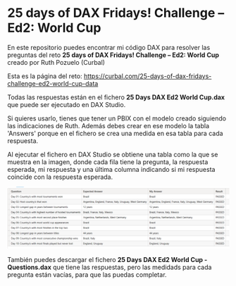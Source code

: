 # 25 days of DAX Fridays! Challenge – Ed2: World Cup

En este repositorio puedes encontrar mi código DAX para resolver las preguntas del reto **25 days of DAX Fridays! Challenge – Ed2: World Cup** creado por Ruth Pozuelo (Curbal)

Esta es la página del reto:
https://curbal.com/25-days-of-dax-fridays-challenge-ed2-world-cup-data


Todas las respuestas están en el fichero  **25 Days DAX Ed2 World Cup.dax** que puede ser ejecutado en DAX Studio.

Si quieres usarlo, tienes que tener un PBIX con el modelo creado siguiendo las indicaciones de Ruth. Además debes crear en ese modelo la tabla 'Answers' porque en el fichero se crea una medida en esa tabla para cada respuesta.

Al ejecutar el fichero en DAX Studio se obtiene una tabla como la que se muestra en la imagen, donde cada fila tiene la pregunta, la respuesta esperada, mi respuesta y una última columna indicando si mi respuesta coincide con la respuesta esperada.

![Captura de pantalla de DAX Studio mostrando una tabla con cada pregunta del reto, la respuesta esperada, mi respuesta y una última columna que indica si mi respuesta es correcta](25DaysDAXEd2WorldCup.png)

También puedes descargar el fichero **25 Days DAX Ed2 World Cup - Questions.dax** que tiene las respuestas, pero las medidads para cada pregunta están vacías, para que las puedas completar.

